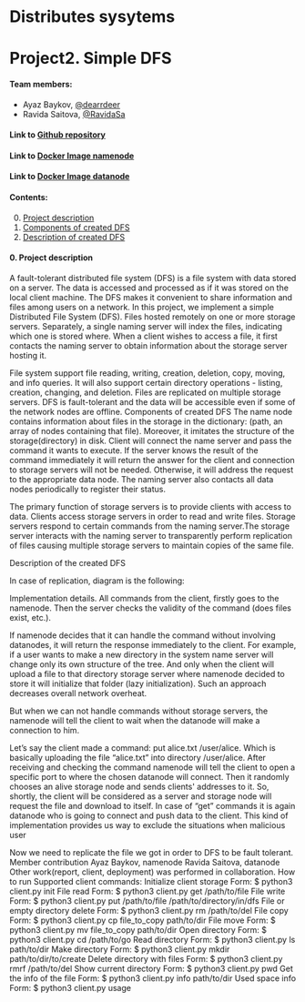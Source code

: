 # Distributes sysytems
# Project2. Simple DFS

#### Team members:
* Ayaz Baykov, [@dearrdeer](@dearrdeer)
* Ravida Saitova, [@RavidaSa](@RavidaSa)

#### Link to [Github repository](https://github.com/dearrdeer/dist_fs)
#### Link to [Docker Image namenode](https://hub.docker.com/repository/docker/deardeer322/namenode)
#### Link to [Docker Image datanode](https://hub.docker.com/repository/docker/deardeer322/datanode)

#### Contents:
0. [Project description ](#anchors-in-markdown)
1. [Components of created DFS](#)
2. [Description of created DFS](#dfs)

#### 0. __Project description__ <a name="anchors-in-markdown"></a>

A fault-tolerant distributed file system (DFS) is a file system with data stored on a server. The data is accessed and processed as if it was stored on the local client machine. The DFS makes it convenient to share information and files among users on a network.  In this project, we implement a simple Distributed File System (DFS). Files hosted remotely on one or more storage servers. Separately, a single naming server will index the files, indicating which one is stored where. When a client wishes to access a file, it first contacts the naming server to obtain information about the storage server hosting it. 

File system support file reading, writing, creation, deletion, copy, moving, and info queries. It will also support certain directory operations - listing, creation, changing, and deletion. Files are replicated on multiple storage servers. DFS is fault-tolerant and the data will be accessible even if some of the network nodes are offline.
Components of created DFS
The name node contains information about files in the storage in the dictionary: (path, an array of nodes containing that file). Moreover, it imitates the structure of the storage(directory) in disk. Client will connect the name server and pass the command it wants to execute. If the server knows the result of the command immediately it will return the answer for the client and connection to storage servers will not be needed. Otherwise, it will address the request to the appropriate data node. The naming server also contacts all data nodes periodically to register their status.

The primary function of storage servers is to provide clients with access to data. Clients access storage servers in order to read and write files. Storage servers respond to certain commands from the naming server.The storage server interacts with the naming server to transparently perform replication of files causing multiple storage servers to maintain copies of the same file.

Description of the created DFS

In case of replication, diagram is the following:
	     
                      
Implementation details.
All commands from the client, firstly goes to the namenode. Then the server checks the validity of the command (does files exist, etc.).

If namenode decides that it can handle the command without involving datanodes, it will return the response immediately to the client. For example, if a user wants to make a new directory in the system name server will change only its own structure of the tree. And only when the client will upload a file to that directory storage server where namenode decided to store it will initialize that folder (lazy initialization). Such an approach decreases overall network overheat.

But when we can not handle commands without storage servers, the namenode will tell the client to wait when the datanode will make a connection to him.

Let’s say the client made a command: put alice.txt /user/alice.  Which is basically uploading the file “alice.txt” into directory /user/alice. After receiving and checking the command namenode will tell the client to open a specific port to where the chosen datanode will connect. Then it randomly chooses an alive storage node and sends clients' addresses to it. So, shortly, the client will be considered as a server and storage node will request the file and download to itself. In case of “get” commands it is again datanode who is going to connect and push data to the client. This kind of implementation provides us way to exclude the situations when malicious user 

Now we need to replicate the file we got in order to DFS to be fault tolerant. 
Member contribution
Ayaz Baykov, namenode
Ravida Saitova, datanode
Other work(report, client, deployment) was performed in collaboration.
How to run 
Supported client commands:
Initialize client storage
Form: $ python3 client.py init
File read
Form: $ python3 client.py get /path/to/file
File write
	Form: $ python3 client.py put /path/to/file /path/to/directory/in/dfs
File or empty directory delete
Form: $ python3 client.py rm /path/to/del
File copy
Form: $ python3 client.py cp file_to_copy path/to/dir
File move
Form: $ python3 client.py mv file_to_copy path/to/dir
Open directory
Form: $ python3 client.py cd /path/to/go
Read directory
Form: $ python3 client.py ls path/to/dir
Make directory 
Form: $ python3 client.py mkdir path/to/dir/to/create
Delete directory with files
Form: $ python3 client.py rmrf /path/to/del
Show current directory 
Form: $ python3 client.py pwd
Get the info of the file 
Form: $ python3 client.py info path/to/dir
Used space info
Form: $ python3 client.py usage


